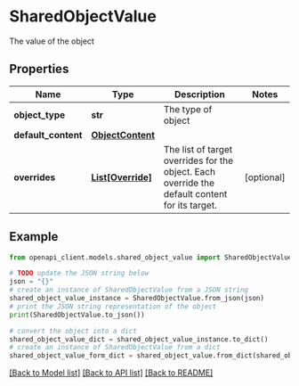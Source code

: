 # SharedObjectValue

The value of the object

## Properties

Name | Type | Description | Notes
------------ | ------------- | ------------- | -------------
**object_type** | **str** | The type of object | 
**default_content** | [**ObjectContent**](ObjectContent.md) |  | 
**overrides** | [**List[Override]**](Override.md) | The list of target overrides for the object. Each override the default content for its target. | [optional] 

## Example

```python
from openapi_client.models.shared_object_value import SharedObjectValue

# TODO update the JSON string below
json = "{}"
# create an instance of SharedObjectValue from a JSON string
shared_object_value_instance = SharedObjectValue.from_json(json)
# print the JSON string representation of the object
print(SharedObjectValue.to_json())

# convert the object into a dict
shared_object_value_dict = shared_object_value_instance.to_dict()
# create an instance of SharedObjectValue from a dict
shared_object_value_form_dict = shared_object_value.from_dict(shared_object_value_dict)
```
[[Back to Model list]](../README.md#documentation-for-models) [[Back to API list]](../README.md#documentation-for-api-endpoints) [[Back to README]](../README.md)


